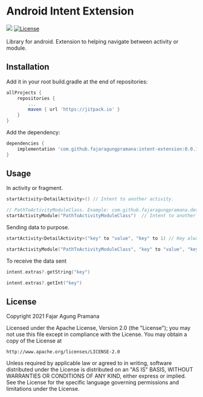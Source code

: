 # Android Intent Extension
[![](https://jitpack.io/v/fajaragungpramana/intent-extension.svg)](https://jitpack.io/#fajaragungpramana/intent-extension)
[![License](https://img.shields.io/badge/License-Apache%202.0-blue.svg)](https://opensource.org/licenses/Apache-2.0)
</br>
</br>
Library for android. Extension to helping navigate between activity or module.

## Installation
Add it in your root build.gradle at the end of repositories:

```gradle
allProjects {
	repositories {
		...
		maven { url 'https://jitpack.io' }
	}
}
```
Add the dependency:
```gradle
dependencies {
	implementation 'com.github.fajaragungpramana:intent-extension:0.0.1'
}
```

## Usage
In activity or fragment.
```kotlin
startActivity<DetailActivity>() // Intent to another activity.

// PathToActivityModuleClass. Example: com.github.fajaragungpramana.detail.DetailActivity
startActivityModule("PathToActivityModuleClass")  // Intent to another activity module.
```

Sending data to purpose.
```kotlin
startActivity<DetailActivity>("key" to "value", "key" to 1) // Key always string, value can be adjusted as desired

startActivityModule("PathToActivityModuleClass", "key" to "value", "key" to 1)  // Key always string, value can be adjusted as desired
```

To receive the data sent
```kotlin
intent.extras?.getString("key")

intent.extras?.getInt("key")
```

## License
Copyright 2021 Fajar Agung Pramana

Licensed under the Apache License, Version 2.0 (the "License");
you may not use this file except in compliance with the License.
You may obtain a copy of the License at

    http://www.apache.org/licenses/LICENSE-2.0

Unless required by applicable law or agreed to in writing, software
distributed under the License is distributed on an "AS IS" BASIS,
WITHOUT WARRANTIES OR CONDITIONS OF ANY KIND, either express or implied.
See the License for the specific language governing permissions and
limitations under the License.
